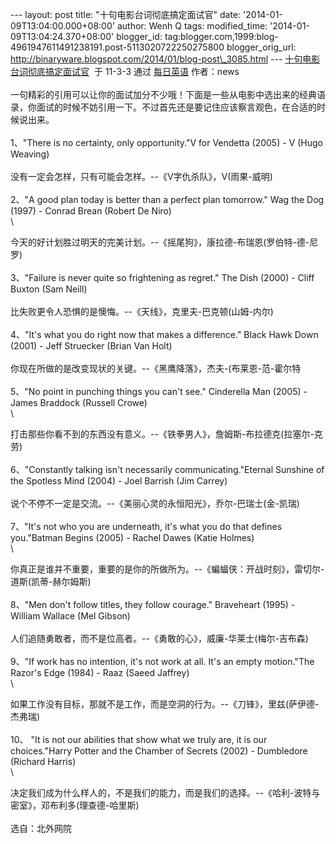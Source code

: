 --- layout: post title: "十句电影台词彻底搞定面试官" date:
'2014-01-09T13:04:00.000+08:00' author: Wenh Q tags: modified\_time:
'2014-01-09T13:04:24.370+08:00' blogger\_id:
tag:blogger.com,1999:blog-4961947611491238191.post-5113020722250275800
blogger\_orig\_url:
http://binaryware.blogspot.com/2014/01/blog-post\_3085.html ---
[十句电影台词彻底搞定面试官](http://blog.beanwoo.com/english/36/2011/03/04/1413)  于
11-3-3 通过 [每日英语](http://blog.beanwoo.com/english) 作者：news\
\
一句精彩的引用可以让你的面试加分不少哦！下面是一些从电影中选出来的经典语录，你面试的时候不妨引用一下。不过首先还是要记住应该察言观色，在合适的时候说出来。\
\
1、"There is no certainty, only opportunity."V for Vendetta (2005) - V
(Hugo Weaving)\
\
 没有一定会怎样，只有可能会怎样。--《V字仇杀队》，V(雨果-威明)\
\
 2、"A good plan today is better than a perfect plan tomorrow." Wag the
Dog (1997) - Conrad Brean (Robert De Niro)\
\

今天的好计划胜过明天的完美计划。--《摇尾狗》，康拉德-布瑞恩(罗伯特-德-尼罗)\
\
 3、"Failure is never quite so frightening as regret." The Dish (2000) -
Cliff Buxton (Sam Neill)\
\
 比失败更令人恐惧的是懊悔。--《天线》，克里夫-巴克顿(山姆-内尔)\
\
 4、"It's what you do right now that makes a difference." Black Hawk
Down (2001) - Jeff Struecker (Brian Van Holt)\
\
 你现在所做的是改变现状的关键。--《黑鹰降落》，杰夫-(布莱恩-范-霍尔特\
\
 5、"No point in punching things you can't see." Cinderella Man (2005) -
James Braddock (Russell Crowe)\
\

打击那些你看不到的东西没有意义。--《铁拳男人》，詹姆斯-布拉德克(拉塞尔-克劳)\
\
 6、"Constantly talking isn't necessarily communicating."Eternal
Sunshine of the Spotless Mind (2004) - Joel Barrish (Jim Carrey)\
\
 说个不停不一定是交流。--《美丽心灵的永恒阳光》，乔尔-巴瑞士(金-凯瑞)\
\
 7、"It's not who you are underneath, it's what you do that defines
you."Batman Begins (2005) - Rachel Dawes (Katie Holmes)\
\

你真正是谁并不重要，重要的是你的所做所为。--《蝙蝠侠：开战时刻》，雷切尔-道斯(凯蒂-赫尔姆斯)\
\
 8、"Men don't follow titles, they follow courage." Braveheart (1995) -
William Wallace (Mel Gibson)\
\
 人们追随勇敢者，而不是位高者。--《勇敢的心》，威廉-华莱士(梅尔-吉布森)\
\
 9、"If work has no intention, it's not work at all. It's an empty
motion."The Razor's Edge (1984) - Raaz (Saeed Jaffrey)\
\

如果工作没有目标，那就不是工作，而是空洞的行为。--《刀锋》，里兹(萨伊德-杰弗瑞)\
\
 10、 "It is not our abilities that show what we truly are, it is our
choices."Harry Potter and the Chamber of Secrets (2002) - Dumbledore
(Richard Harris)\
\

决定我们成为什么样人的，不是我们的能力，而是我们的选择。--《哈利-波特与密室》，邓布利多(理查德-哈里斯)\
\
 选自：北外网院
